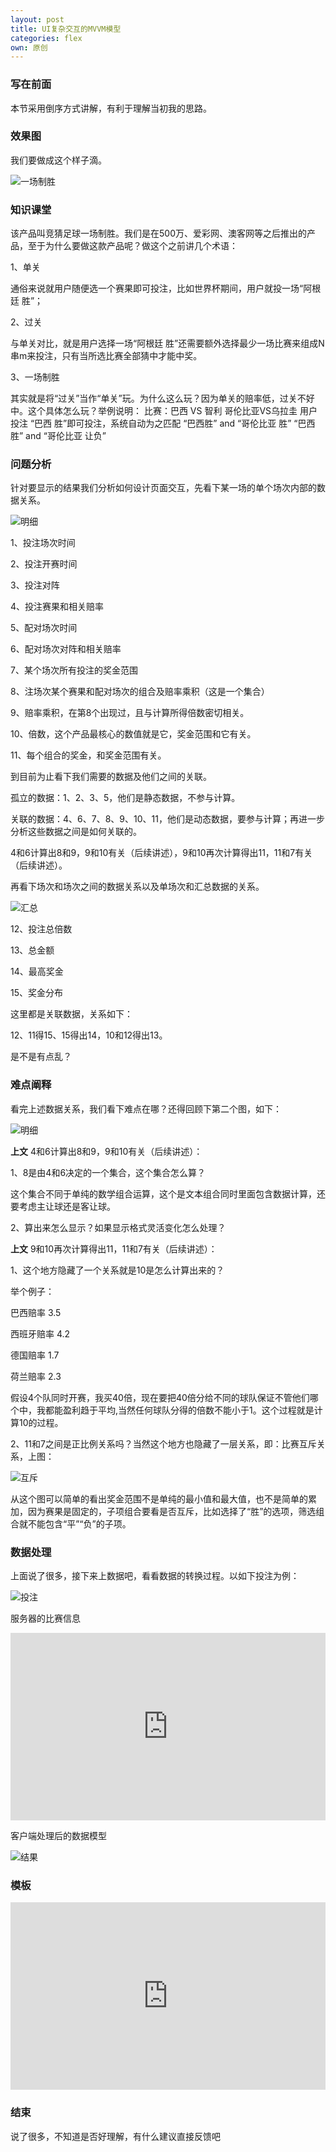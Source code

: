 ```yaml
---
layout: post
title: UI复杂交互的MVVM模型
categories: flex
own: 原创
---
```


### 写在前面

本节采用倒序方式讲解，有利于理解当初我的思路。

### 效果图

我们要做成这个样子滴。

![一场制胜](/assets/img/blog/flex/dgp.gif)

### 知识课堂

该产品叫竞猜足球一场制胜。我们是在500万、爱彩网、澳客网等之后推出的产品，至于为什么要做这款产品呢？做这个之前讲几个术语：

1、单关
	
通俗来说就用户随便选一个赛果即可投注，比如世界杯期间，用户就投一场“阿根廷 胜”；

2、过关

与单关对比，就是用户选择一场“阿根廷 胜”还需要额外选择最少一场比赛来组成N串m来投注，只有当所选比赛全部猜中才能中奖。

3、一场制胜

其实就是将“过关”当作“单关”玩。为什么这么玩？因为单关的赔率低，过关不好中。这个具体怎么玩？举例说明：
比赛：巴西 VS 智利  哥伦比亚VS乌拉圭
用户投注 “巴西 胜”即可投注，系统自动为之匹配 “巴西胜” and “哥伦比亚 胜”   “巴西胜” and “哥伦比亚 让负”   

### 问题分析

针对要显示的结果我们分析如何设计页面交互，先看下某一场的单个场次内部的数据关系。

![明细](/assets/img/blog/flex/dgp-detail.png)

1、投注场次时间

2、投注开赛时间

3、投注对阵

4、投注赛果和相关赔率

5、配对场次时间

6、配对场次对阵和相关赔率

7、某个场次所有投注的奖金范围

8、注场次某个赛果和配对场次的组合及赔率乘积（这是一个集合）

9、赔率乘积，在第8个出现过，且与计算所得倍数密切相关。

10、倍数，这个产品最核心的数值就是它，奖金范围和它有关。

11、每个组合的奖金，和奖金范围有关。

到目前为止看下我们需要的数据及他们之间的关联。

孤立的数据：1、2、3、5，他们是静态数据，不参与计算。

关联的数据：4、6、7、8、9、10、11，他们是动态数据，要参与计算；再进一步分析这些数据之间是如何关联的。

4和6计算出8和9，9和10有关（后续讲述），9和10再次计算得出11，11和7有关（后续讲述）。

再看下场次和场次之间的数据关系以及单场次和汇总数据的关系。

![汇总](/assets/img/blog/flex/dgp-detail2.png)

12、投注总倍数

13、总金额

14、最高奖金

15、奖金分布

这里都是关联数据，关系如下：

12、11得15、15得出14，10和12得出13。

是不是有点乱？

### 难点阐释

看完上述数据关系，我们看下难点在哪？还得回顾下第二个图，如下：

![明细](/assets/img/blog/flex/dgp-detail.png)

<b>上文</b> 4和6计算出8和9，9和10有关（后续讲述）：

1、8是由4和6决定的一个集合，这个集合怎么算？

这个集合不同于单纯的数学组合运算，这个是文本组合同时里面包含数据计算，还要考虑主让球还是客让球。

2、算出来怎么显示？如果显示格式灵活变化怎么处理？

<b>上文</b> 9和10再次计算得出11，11和7有关（后续讲述）：

1、这个地方隐藏了一个关系就是10是怎么计算出来的？

举个例子：

巴西赔率    3.5

西班牙赔率  4.2

德国赔率	1.7

荷兰赔率	2.3

假设4个队同时开赛，我买40倍，现在要把40倍分给不同的球队保证不管他们哪个中，我都能盈利趋于平均,当然任何球队分得的倍数不能小于1。这个过程就是计算10的过程。

2、11和7之间是正比例关系吗？当然这个地方也隐藏了一层关系，即：比赛互斥关系，上图：

![互斥](/assets/img/blog/flex/dgp-detail-huchi.png)

从这个图可以简单的看出奖金范围不是单纯的最小值和最大值，也不是简单的累加，因为赛果是固定的，子项组合要看是否互斥，比如选择了“胜”的选项，筛选组合就不能包含“平”“负”的子项。


### 数据处理

上面说了很多，接下来上数据吧，看看数据的转换过程。以如下投注为例：

![投注](/assets/img/blog/flex/dgp-bet.png)

服务器的比赛信息

<iframe width="100%" height="300" src="http://jsfiddle.net/cuc_ygh/wkxgrqjm/2/embedded/js/" allowfullscreen="allowfullscreen" frameborder="0"></iframe>

客户端处理后的数据模型

![结果](/assets/img/blog/flex/dgp-result.png)


### 模板

<iframe width="100%" height="300" src="http://jsfiddle.net/cuc_ygh/wkxgrqjm/1/embedded/html/" allowfullscreen="allowfullscreen" frameborder="0"></iframe>


### 结束

说了很多，不知道是否好理解，有什么建议直接反馈吧

